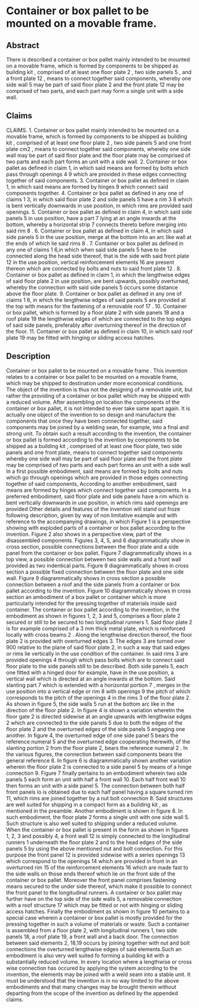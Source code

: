 # Container or box pallet to be mounted on a movable frame.

## Abstract
There is described a container or box pallet mainly intended to be mounted on a movable frame, which is formed by components to be shipped as building kit , comprised of at least one floor plate 2 , two side panels 5 , and a front plate 12 , means to connect together said components, whereby one side wall 5 may be part of said floor plate 2 and the front plate 12 may be comprised of two parts, and each part may form a single unit with a side wall.

## Claims
CLAIMS. 1. Container or box pallet mainly intended to be mounted on a movable frame, which is formed by components to be shipped as building kit , comprised of at least one floor plate 2 , two side panels 5 and one front plate cm2 , means to connect together said components, whereby one side wall may be part of said floor plate and the floor plate may be comprised of two parts and each part forms an unit with a side wall. 2. Container or box pallet as defined in claim 1, in which said means are formed by bolts which pass through openings 4 9 which are provided in these edges connecting together of said components. 3. Container or box pallet as defined in claim 1, in which said means are formed by hinges 9 which connect said components together. 4. Container or box pallet as defined in any one of claims 1 3, in which said floor plate 2 and side panels 5 have a rim 3 8 which is bent vertically downwards in use position, in which rims are provided said openings. 5. Container or box pallet as defined in claim 4, in which said side panels 5 in use position, have a part 7 lying at an angle inwards at the bottom, whereby a horizontal strip 7 connects thereto before merging into said rim 8 . 6. Container or box pallet as defined in claim 4, in which said side panels 5 in the use position, merge at the bottom into an arc like wall at the ends of which lie said rims 8 . 7. Container or box pallet as defined in any one of claims 1 6,in which when said side panels 5 have to be connected along the head side thereof, that is the side with said front plate 12 in the use position, vertical reinforcement elements 16 are present thereon which are connected by bolts and nuts to said front plate 12 . 8. Container or box pallet as defined in claim 1, in which the lengthwise edges of said floor plate 2 in use position, are bent upwards, possibly overturned, whereby the connection with said side panels 5 occurs some distance above the floor plate. 9. Container or box pallet as defined in any one of claims 1 8, in which the lengthwise edges of said panels 5 are provided at the top with means for the fastening of a removable roof 17 . 10. Container or box pallet, which is formed by a floor plate 2 with side panels 18 and a roof plate 19 the lengthwise edges of which are connected to the top edges of said side panels, preferably after overturning thereof in the direction of the floor. 11. Container or box pallet as defined in claim 10, in which said roof plate 19 may be fitted with hinging or sliding access hatches.

## Description
Container or box pallet to be mounted on a movable frame . This invention relates to a container or box pallet to be mounted on a movable frame, which may be shipped to destination under more economical conditions. The object of the invention is thus not the designing of a removable unit, but rather the providing of a container or box pallet which may be shipped with a reduced volume. After assembling on location the components of the container or box pallet, it is not intended to ever take same apart again. It is actually one object of the invention to so design and manufacture the components that once they have been connected together, said components may be joined by a welding sean, for example, into a final and strong unit. To obtain such a result according to the invention, the container or box pallet is formed according to the invention by components to be shipped as a building kit , comprised of at least one floor plate, two side panels and one front plate, means to connect together said components whereby one side wall may be part of said floor plate and the front plate may be comprised of two parts and each part forms an unit with a side wall In a first possible embodiment, said means are formed by bolts and nuts which go through openings which are provided in those edges connecting together of said components, According to another embodiment, said means are formed by hinges which connect together said components. In a preferred embodiment, said floor plate and side panels have a rim which is bent vertically downwards in use position, in which rims said openings are provided Other details and features of the invention will stand out froze following description, given by way of non limitative example and with reference to the accompanying drawings, in which Figure 1 is a perspective showing with exploded parts of a container or box pallet according to the invention. Figure 2 also shows in a perspective view, part of the disassembled components. Figures 3, 4, 5, and 6 diagrammatically show in cross section, possible connections between the floor plate and a side panel from the container or box pallet. Figure 7 diagrammatically shows in a top view, a possible connection between two side walls and a front wall provided as two indentical parts. Figure 8 diagrammatically shows in cross section a possible fixed connection between the floor plate and one side wall. Figure 9 diagrammatically shows in cross section a possible connection between a roof and the side panels from a container or box pallet according to the invention. Figure 10 diagrammatically shows in cross section an ambodiment of a box pallet or container which is more particularly intended for the pressing together of materials inside said container. The container or box pallet according to the invention, in the embodiment as shown in figures 1, 2, 3 and 5, comprises a floor plate 2 secured or still to be secured to two longitudinal runners 1. Said floor plate 2 is for example comprised of a 3 mm thick metal plate, which is reinforced locally with cross beams 2 . Along the lengthwise direction thereof, the floor plate 2 is provided with overturned edges 3. The edges 3 are turned over 900 relative to the plane of said floor plate 2, in such a way that said edges or rims lie vertically in the use condition of the container. In said rims 3 are provided openings 4 through which pass bolts which are to connect said floor plate to the side panels still to be described. Both side panels 5, each one fitted with a hinged door for example, have in the use position, a vertical wall which is directed at an angle inwards at the bottom. Said slanting part 7 which is extended with a horizontal portion 7 , merges in the use position into a vertical edge or rim 8 with openings 9 the pitch of which corresponds to the pitch of the openings 4 in the rims 3 of the floor plate 2. As shown in figure 5, the side walls 5 run at the bottom arc like in the direction of the floor plate 2. In figure 4 is shown a variation wheretin the floor gate 2 is directed sidewise at an angle upwards with lengthwise edges 2 which are connected to the side panels 5 due to both the edges of the floor plate 2 and the overturned edges of the side panels 5 engaging one another. In figure 4, the overturned edge of one side panel 5 bears the reference numeral 5 and the overturned edge cooperating therewith, of the slanting portion 2 from the floor plate 2, bears the reference numeral 2 . In the various figures, the connection between said components bears the general reference 8. In figure 6 is diagrammatically shown another variation wherein the floor plate 2 is connected to a side panel 5 by means of a hinge connection 9. Figure 7 finally pertains to an embodiment wherein two side panels 5 each form an unit with half a front wall 10. Each half front wall 10 then forms an unit with a side panel 5. The connection between both half front panels lo is obtained due to each half panel having a square turned rim 11, which rims are joined together by a nut bolt connection 8. Said structures are well suited for shipping in a compact form as a building kit , as mentioned in the preamble. Another embodiment is shown in figure 8. In such embodiment, the floor plate 2 forms a single unit with one side wall 5. Such structure is also well suited to shipping under a reduced volume. When the container or box pallet is present in the form as shown in figures 1, 2, 3 and possibly 4, a front wall 12 is simply connected to the longitudinal runners 1 underneath the floor plate 2 and to the head edges of the side panels 5 by using the above mentioned nut and bolt connection. For this purpose the front panel 12 is provided sidewise with a series openings 13 which correspond to the openings 14 which are provided in front in an overturned rim 15 of the reinforcement elements 16 which are made fast to the side walls on those ends thereof which lie on the front side of the container or box pallet. Moreover the front panel comprises fastening means secured to the under side thereof, which make it possible to connect the front panel to the longitudinal runners. A container or box pallet may further have on the top side of the side walls 5, a removable connection with a roof structure 17 which may be fitted or not with hinging or sliding access hatches. Finally the embodiment as shown in figure 10 pertains to a special case wherein a container or box pallet is mostly provided for the pressing together in such a volume of materials or waste. Such a container is assembled from a floor plate 2, with longitudinal runners 1, two side panels 18, a roof plate 19, a front wall and a back door. The connection between said elements 2, 18,19 occurs by joining together with nut and bolt connections the overturned lengthwise edges of said elements.Such an embodiment is also very well suited fo forming a building kit with a substantially reduced volume. In every location where a lengthwise or cross wise connection has occured by applying the system according to the invention, the elements may be joined with a weld seam into a stable unit. It must be understood that the invention is in no way limited to the above embodiments and that many changes may be brought therein without departing from the scope of the invention as defined by the appended claims.
